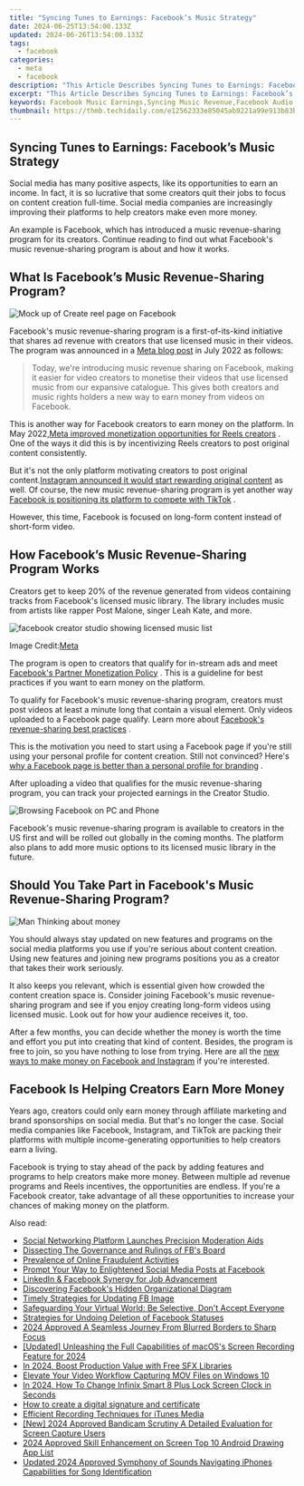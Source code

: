 ```yaml
---
title: "Syncing Tunes to Earnings: Facebook’s Music Strategy"
date: 2024-06-25T13:54:00.133Z
updated: 2024-06-26T13:54:00.133Z
tags:
  - facebook
categories:
  - meta
  - facebook
description: "This Article Describes Syncing Tunes to Earnings: Facebook’s Music Strategy"
excerpt: "This Article Describes Syncing Tunes to Earnings: Facebook’s Music Strategy"
keywords: Facebook Music Earnings,Syncing Music Revenue,Facebook Audio Strategy,Online Music Monetization,Tunes and Financial Growth,Social Media Music Income,Music Business on Facebook
thumbnail: https://thmb.techidaily.com/e12562333e85045ab9221a99e913b83b793150ee785e5f59fee7c9f18bec3976.png
---
```


## Syncing Tunes to Earnings: Facebook’s Music Strategy

 Social media has many positive aspects, like its opportunities to earn an income. In fact, it is so lucrative that some creators quit their jobs to focus on content creation full-time. Social media companies are increasingly improving their platforms to help creators make even more money.

 An example is Facebook, which has introduced a music revenue-sharing program for its creators. Continue reading to find out what Facebook's music revenue-sharing program is about and how it works.

## What Is Facebook’s Music Revenue-Sharing Program?

![Mock up of Create reel page on Facebook](https://static1.makeuseofimages.com/wordpress/wp-content/uploads/2022/07/Mock-up-of-Create-reel-page-on-Facebook.jpg)

 Facebook's music revenue-sharing program is a first-of-its-kind initiative that shares ad revenue with creators that use licensed music in their videos. The program was announced in a [Meta blog post](https://web.facebook.com/creators/music-revenue-sharing?%5Frdc=1&%5Frdr) in July 2022 as follows:

> Today, we're introducing music revenue sharing on Facebook, making it easier for video creators to monetise their videos that use licensed music from our expansive catalogue. This gives both creators and music rights holders a new way to earn money from videos on Facebook.

 This is another way for Facebook creators to earn money on the platform. In May 2022,[Meta improved monetization opportunities for Reels creators](https://www.makeuseof.com/meta-help-creators-make-money-reels/) . One of the ways it did this is by incentivizing Reels creators to post original content consistently.

 But it's not the only platform motivating creators to post original content.[Instagram announced it would start rewarding original content](https://www.makeuseof.com/instagram-rewarding-original-content/) as well. Of course, the new music revenue-sharing program is yet another way [Facebook is positioning its platform to compete with TikTok](https://www.makeuseof.com/can-reels-solve-the-tiktok-problem-for-facebook/) .

 However, this time, Facebook is focused on long-form content instead of short-form video.

## How Facebook’s Music Revenue-Sharing Program Works

 Creators get to keep 20% of the revenue generated from videos containing tracks from Facebook's licensed music library. The library includes music from artists like rapper Post Malone, singer Leah Kate, and more.

![facebook creator studio showing licensed music list](https://static1.makeuseofimages.com/wordpress/wp-content/uploads/2022/08/facebook-creator-studio-showing-licensed-music-list.jpg)

 Image Credit:[Meta](https://web.facebook.com/creators/music-revenue-sharing?%5Frdc=1&%5Frdr)

 The program is open to creators that qualify for in-stream ads and meet [Facebook's Partner Monetization Policy](https://www.facebook.com/business/help/169845596919485?id=2520940424820218&%5Frdc=1&%5Frdr) . This is a guideline for best practices if you want to earn money on the platform.

 To qualify for Facebook's music revenue-sharing program, creators must post videos at least a minute long that contain a visual element. Only videos uploaded to a Facebook page qualify. Learn more about [Facebook's revenue-sharing best practices](https://www.facebook.com/business/help/516305840204016?%5Frdc=1&%5Frdr) .

 This is the motivation you need to start using a Facebook page if you're still using your personal profile for content creation. Still not convinced? Here's [why a Facebook page is better than a personal profile for branding](https://www.makeuseof.com/why-facebook-page-is-better-for-branding/) .

 After uploading a video that qualifies for the music revenue-sharing program, you can track your projected earnings in the Creator Studio.

![Browsing Facebook on PC and Phone](https://thmb.techidaily.com/c614df743851cde902b9dc7b624e356646f565efb6b83602d7f5ffd347873428.jpg)

 Facebook's music revenue-sharing program is available to creators in the US first and will be rolled out globally in the coming months. The platform also plans to add more music options to its licensed music library in the future.

## Should You Take Part in Facebook's Music Revenue-Sharing Program?

![Man Thinking about money](https://static1.makeuseofimages.com/wordpress/wp-content/uploads/2022/01/man-thinking.jpg)

 You should always stay updated on new features and programs on the social media platforms you use if you're serious about content creation. Using new features and joining new programs positions you as a creator that takes their work seriously.

 It also keeps you relevant, which is essential given how crowded the content creation space is. Consider joining Facebook's music revenue-sharing program and see if you enjoy creating long-form videos using licensed music. Look out for how your audience receives it, too.

 After a few months, you can decide whether the money is worth the time and effort you put into creating that kind of content. Besides, the program is free to join, so you have nothing to lose from trying. Here are all the [new ways to make money on Facebook and Instagram](https://www.makeuseof.com/facebook-instagram-new-ways-to-make-money/) if you're interested.

## Facebook Is Helping Creators Earn More Money

 Years ago, creators could only earn money through affiliate marketing and brand sponsorships on social media. But that's no longer the case. Social media companies like Facebook, Instagram, and TikTok are packing their platforms with multiple income-generating opportunities to help creators earn a living.

 Facebook is trying to stay ahead of the pack by adding features and programs to help creators make more money. Between multiple ad revenue programs and Reels incentives, the opportunities are endless. If you're a Facebook creator, take advantage of all these opportunities to increase your chances of making money on the platform.


<ins class="adsbygoogle"
     style="display:block"
     data-ad-format="autorelaxed"
     data-ad-client="ca-pub-7571918770474297"
     data-ad-slot="1223367746"></ins>



<ins class="adsbygoogle"
     style="display:block"
     data-ad-client="ca-pub-7571918770474297"
     data-ad-slot="8358498916"
     data-ad-format="auto"
     data-full-width-responsive="true"></ins>

<span class="atpl-alsoreadstyle">Also read:</span>
<div><ul>
<li><a href="https://facebook.techidaily.com/social-networking-platform-launches-precision-moderation-aids/"><u>Social Networking Platform Launches Precision Moderation Aids</u></a></li>
<li><a href="https://facebook.techidaily.com/dissecting-the-governance-and-rulings-of-fbs-board/"><u>Dissecting The Governance and Rulings of FB's Board</u></a></li>
<li><a href="https://facebook.techidaily.com/prevalence-of-online-fraudulent-activities/"><u>Prevalence of Online Fraudulent Activities</u></a></li>
<li><a href="https://facebook.techidaily.com/prompt-your-way-to-enlightened-social-media-posts-at-facebook/"><u>Prompt Your Way to Enlightened Social Media Posts at Facebook</u></a></li>
<li><a href="https://facebook.techidaily.com/linkedin-and-facebook-synergy-for-job-advancement/"><u>LinkedIn & Facebook Synergy for Job Advancement</u></a></li>
<li><a href="https://facebook.techidaily.com/discovering-facebooks-hidden-organizational-diagram/"><u>Discovering Facebook's Hidden Organizational Diagram</u></a></li>
<li><a href="https://facebook.techidaily.com/timely-strategies-for-updating-fb-image/"><u>Timely Strategies for Updating FB Image</u></a></li>
<li><a href="https://facebook.techidaily.com/safeguarding-your-virtual-world-be-selective-dont-accept-everyone/"><u>Safeguarding Your Virtual World: Be Selective, Don't Accept Everyone</u></a></li>
<li><a href="https://facebook.techidaily.com/strategies-for-undoing-deletion-of-facebook-statuses/"><u>Strategies for Undoing Deletion of Facebook Statuses</u></a></li>
<li><a href="https://extra-tips.techidaily.com/2024-approved-a-seamless-journey-from-blurred-borders-to-sharp-focus/"><u>2024 Approved  A Seamless Journey From Blurred Borders to Sharp Focus</u></a></li>
<li><a href="https://screen-activity-recording.techidaily.com/updated-unleashing-the-full-capabilities-of-macoss-screen-recording-feature-for-2024/"><u>[Updated] Unleashing the Full Capabilities of macOS's Screen Recording Feature for 2024</u></a></li>
<li><a href="https://youtube-clips.techidaily.com/in-2024-boost-production-value-with-free-sfx-libraries/"><u>In 2024, Boost Production Value with Free SFX Libraries</u></a></li>
<li><a href="https://screen-video-capture.techidaily.com/elevate-your-video-workflow-capturing-mov-files-on-windows-10/"><u>Elevate Your Video Workflow  Capturing MOV Files on Windows 10</u></a></li>
<li><a href="https://unlock-android.techidaily.com/in-2024-how-to-change-infinix-smart-8-plus-lock-screen-clock-in-seconds-by-drfone-android/"><u>In 2024, How To Change Infinix Smart 8 Plus Lock Screen Clock in Seconds</u></a></li>
<li><a href="https://phone-solutions.techidaily.com/how-to-create-a-digital-signature-and-certificate-by-ldigisigner-sign-a-jpg-sign-a-jpg/"><u>How to create a digital signature and certificate</u></a></li>
<li><a href="https://on-screen-recording.techidaily.com/efficient-recording-techniques-for-itunes-media/"><u>Efficient Recording Techniques for iTunes Media</u></a></li>
<li><a href="https://visual-screen-recording.techidaily.com/new-2024-approved-bandicam-scrutiny-a-detailed-evaluation-for-screen-capture-users/"><u>[New] 2024 Approved  Bandicam Scrutiny  A Detailed Evaluation for Screen Capture Users</u></a></li>
<li><a href="https://extra-support.techidaily.com/2024-approved-skill-enhancement-on-screen-top-10-android-drawing-app-list/"><u>2024 Approved  Skill Enhancement on Screen  Top 10 Android Drawing App List</u></a></li>
<li><a href="https://sound-tweaking.techidaily.com/updated-2024-approved-symphony-of-sounds-navigating-iphones-capabilities-for-song-identification/"><u>Updated 2024 Approved Symphony of Sounds Navigating iPhones Capabilities for Song Identification</u></a></li>
</ul></div>
